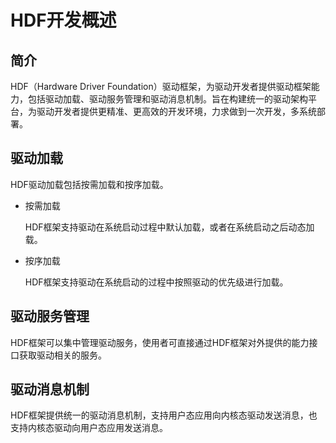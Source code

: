 # HDF开发概述<a name="ZH-CN_TOPIC_0000001051611604"></a>

## 简介<a name="section0649162112376"></a>

HDF（Hardware Driver Foundation）驱动框架，为驱动开发者提供驱动框架能力，包括驱动加载、驱动服务管理和驱动消息机制。旨在构建统一的驱动架构平台，为驱动开发者提供更精准、更高效的开发环境，力求做到一次开发，多系统部署。

## 驱动加载<a name="section68701942154319"></a>

HDF驱动加载包括按需加载和按序加载。

-   按需加载

    HDF框架支持驱动在系统启动过程中默认加载，或者在系统启动之后动态加载。

-   按序加载

    HDF框架支持驱动在系统启动的过程中按照驱动的优先级进行加载。


## 驱动服务管理<a name="section12453133414412"></a>

HDF框架可以集中管理驱动服务，使用者可直接通过HDF框架对外提供的能力接口获取驱动相关的服务。

## 驱动消息机制<a name="section129410710451"></a>

HDF框架提供统一的驱动消息机制，支持用户态应用向内核态驱动发送消息，也支持内核态驱动向用户态应用发送消息。

